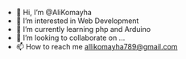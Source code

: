 - 👋 Hi, I’m @AliKomayha
- 👀 I’m interested in Web Development
- 🌱 I’m currently learning php and Arduino
- 💞️ I’m looking to collaborate on ...
- 📫 How to reach me allikomayha789@gmail.com

<!---
AliKomayha/AliKomayha is a ✨ special ✨ repository because its `README.md` (this file) appears on your GitHub profile.
You can click the Preview link to take a look at your changes.
--->
